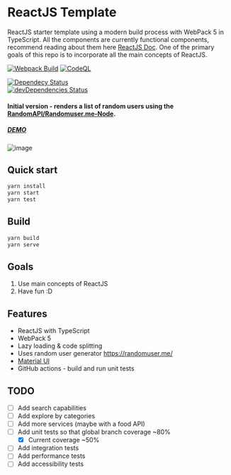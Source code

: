 # ReactJS Template

ReactJS starter template using a modern build process with WebPack 5 in TypeScript. All the components are currently functional components, recommend reading about them here [ReactJS Doc](https://reactjs.org/docs/components-and-props.html#function-and-class-components). One of the primary goals of this repo is to incorporate all the main concepts of ReactJS.

[![Webpack Build](https://github.com/NazimHAli/reactjs-template/actions/workflows/nodejs.yml/badge.svg?branch=master)](https://github.com/NazimHAli/reactjs-template/actions/workflows/nodejs.yml)
[![CodeQL](https://github.com/NazimHAli/reactjs-template/actions/workflows/codeql-analysis.yml/badge.svg?branch=master&event=push)](https://github.com/NazimHAli/reactjs-template/actions/workflows/codeql-analysis.yml)

[![Dependecy Status](https://david-dm.org/NazimHAli/reactjs-template.svg)](https://david-dm.org/NazimHAli/reactjs-template)  
[![devDependencies Status](https://david-dm.org/NazimHAli/reactjs-template/dev-status.svg)](https://david-dm.org/NazimHAli/reactjs-template?type=dev)

#### Initial version - renders a list of random users using the [RandomAPI/Randomuser.me-Node](https://github.com/RandomAPI/Randomuser.me-Node).
##### [DEMO](https://reactjs-template-amt073gxf-nazimali.vercel.app/)
![image](https://user-images.githubusercontent.com/26750288/134839866-e10ca422-545c-4492-91db-a98159a2fd0c.png)


## Quick start

```bash
yarn install
yarn start
yarn test
```

## Build

```bash
yarn build
yarn serve
```

## Goals

1. Use main concepts of ReactJS
2. Have fun :D

## Features

-   ReactJS with TypeScript
-   WebPack 5
-   Lazy loading & code splitting
-   Uses random user generator https://randomuser.me/
-   [Material UI](https://github.com/mui-org/material-ui)
-   GitHub actions - build and run unit tests

## TODO

-   [ ] Add search capabilities
-   [ ] Add explore by categories
-   [ ] Add more services (maybe with a food API)
-   [ ] Add unit tests so that global branch coverage ~80%
    - [x]  Current coverage ~50%
-   [ ] Add integration tests
-   [ ] Add performance tests
-   [ ] Add accessibility tests
